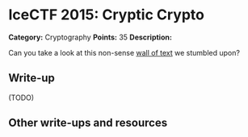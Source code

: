 # IceCTF 2015: Cryptic Crypto

**Category:** Cryptography
**Points:** 35
**Description:** 

Can you take a look at this non-sense <a target='_blank' href='/problem-static/stage1/crypto/cryptic_crypto/text.txt'>wall of text</a> we stumbled upon?

## Write-up

(TODO)

## Other write-ups and resources

